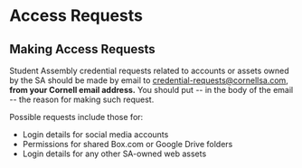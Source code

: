 # Access Requests

## Making Access Requests

Student Assembly credential requests related to accounts or assets owned by the SA should be made by email to [credential-requests@cornellsa.com](mailto:credential-requests@cornellsa.com), **from your Cornell email address.** You should put -- in the body of the email -- the reason for making such request.

Possible requests include those for:

* Login details for social media accounts
* Permissions for shared Box.com or Google Drive folders
* Login details for any other SA-owned web assets



